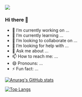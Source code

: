 ![](https://komarev.com/ghpvc/?username=alperenalp&color=blue&style=flat-square)

### Hi there 👋 

- 🔭 I’m currently working on ...
- 🌱 I’m currently learning ...
- 👯 I’m looking to collaborate on ...
- 🤔 I’m looking for help with ...
- 💬 Ask me about ...
- 📫 How to reach me: ...
- 😄 Pronouns: ...
- ⚡ Fun fact: ...


[![Anurag's GitHub stats](https://github-readme-stats.vercel.app/api?username=alperenalp&show_icons=true&include_all_commits=true&count_private=true)](https://github.com/anuraghazra/github-readme-stats) 
<!--
To hide any specific stats, you can pass a query parameter ?hide= with comma-separated values.
Options: &hide=stars,commits,prs,issues,contribs 
/n
-->


[![Top Langs](https://github-readme-stats.vercel.app/api/top-langs/?username=alperenalp&layout=compact)](https://github.com/anuraghazra/github-readme-stats)
